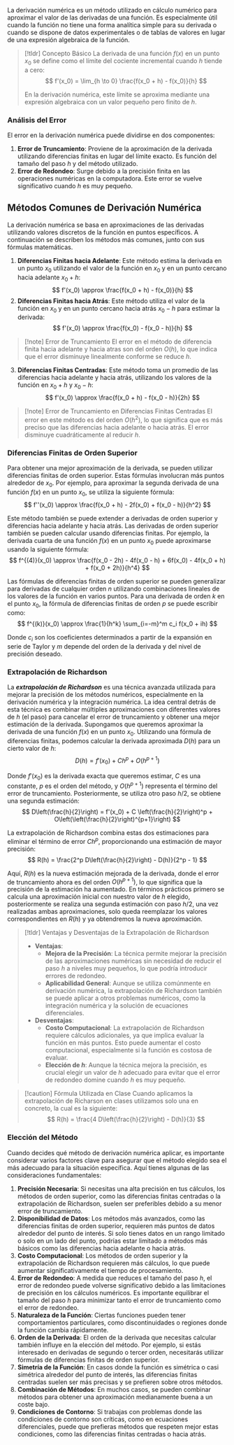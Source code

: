 La derivación numérica es un método utilizado en cálculo numérico para aproximar el valor de las derivadas de una función. Es especialmente útil cuando la función no tiene una forma analítica simple para su derivada o cuando se dispone de datos experimentales o de tablas de valores en lugar de una expresión algebraica de la función.
>[!tldr] Concepto Básico
>La derivada de una función $f(x)$ en un punto $x_0$ se define como el límite del cociente incremental cuando $h$ tiende a cero:
>$$
>f'(x_0) = \lim_{h \to 0} \frac{f(x_0 + h) - f(x_0)}{h}
>$$
>
>En la derivación numérica, este límite se aproxima mediante una expresión algebraica con un valor pequeño pero finito de $h$.
### Análisis del Error
El error en la derivación numérica puede dividirse en dos componentes:
1. **Error de Truncamiento**: Proviene de la aproximación de la derivada utilizando diferencias finitas en lugar del límite exacto. Es función del tamaño del paso $h$ y del método utilizado.
2. **Error de Redondeo**: Surge debido a la precisión finita en las operaciones numéricas en la computadora. Este error se vuelve significativo cuando $h$ es muy pequeño.

## Métodos Comunes de Derivación Numérica
La derivación numérica se basa en aproximaciones de las derivadas utilizando valores discretos de la función en puntos específicos. A continuación se describen los métodos más comunes, junto con sus fórmulas matemáticas.
1. **Diferencias Finitas hacia Adelante**: Este método estima la derivada en un punto $x_0$ utilizando el valor de la función en $x_0$ y en un punto cercano hacia adelante $x_0 + h$:
$$
f'(x_0) \approx \frac{f(x_0 + h) - f(x_0)}{h}
$$
2. **Diferencias Finitas hacia Atrás**: Este método utiliza el valor de la función en $x_0$ y en un punto cercano hacia atrás $x_0 - h$ para estimar la derivada:
$$
f'(x_0) \approx \frac{f(x_0) - f(x_0 - h)}{h}
$$

>[!note] Error de Truncamiento
>El error en el método de diferencia finita hacia adelante y hacia atras son del orden $O(h)$, lo que indica que el error disminuye linealmente conforme se reduce $h$.

3. **Diferencias Finitas Centradas**: Este método toma un promedio de las diferencias hacia adelante y hacia atrás, utilizando los valores de la función en $x_0 + h$ y $x_0 - h$:
$$
f'(x_0) \approx \frac{f(x_0 + h) - f(x_0 - h)}{2h}
$$

>[!note] Error de Truncamiento en Diferencias Finitas Centradas
>El error en este método es del orden $O(h^2)$, lo que significa que es más preciso que las diferencias hacia adelante o hacia atrás. El error disminuye cuadráticamente al reducir $h$.
### Diferencias Finitas de Orden Superior
Para obtener una mejor aproximación de la derivada, se pueden utilizar diferencias finitas de orden superior. Estas fórmulas involucran más puntos alrededor de $x_0$. Por ejemplo, para aproximar la segunda derivada de una función $f(x)$ en un punto $x_0$, se utiliza la siguiente fórmula:
$$
f''(x_0) \approx \frac{f(x_0 + h) - 2f(x_0) + f(x_0 - h)}{h^2}
$$

Este método también se puede extender a derivadas de orden superior y diferencias hacia adelante y hacia atrás.
Las derivadas de orden superior también se pueden calcular usando diferencias finitas. Por ejemplo, la derivada cuarta de una función $f(x)$ en un punto $x_0$ puede aproximarse usando la siguiente fórmula:
$$
f^{(4)}(x_0) \approx \frac{f(x_0 - 2h) - 4f(x_0 - h) + 6f(x_0) - 4f(x_0 + h) + f(x_0 + 2h)}{h^4}
$$

Las fórmulas de diferencias finitas de orden superior se pueden generalizar para derivadas de cualquier orden $n$ utilizando combinaciones lineales de los valores de la función en varios puntos. Para una derivada de orden $k$ en el punto $x_0$, la fórmula de diferencias finitas de orden $p$ se puede escribir como:
$$
f^{(k)}(x_0) \approx \frac{1}{h^k} \sum_{i=-m}^m c_i f(x_0 + ih)
$$

Donde $c_i$ son los coeficientes determinados a partir de la expansión en serie de Taylor y $m$ depende del orden de la derivada y del nivel de precisión deseado.
### Extrapolación de Richardson
La ***extrapolación de Richardson*** es una técnica avanzada utilizada para mejorar la precisión de los métodos numéricos, especialmente en la derivación numérica y la integración numérica. La idea central detrás de esta técnica es combinar múltiples aproximaciones con diferentes valores de $h$ (el paso) para cancelar el error de truncamiento y obtener una mejor estimación de la derivada.
Supongamos que queremos aproximar la derivada de una función $f(x)$ en un punto $x_0$. Utilizando una fórmula de diferencias finitas, podemos calcular la derivada aproximada $D(h)$ para un cierto valor de $h$:
$$
D(h) = f'(x_0) + C h^p + O(h^{p+1})
$$

Donde $f'(x_0)$ es la derivada exacta que queremos estimar, $C$ es una constante, $p$ es el orden del método, y $O(h^{p+1})$ representa el término del error de truncamiento. Posteriormente, se utiliza otro paso $h/2$, se obtiene una segunda estimación:
$$
D\left(\frac{h}{2}\right) = f'(x_0) + C \left(\frac{h}{2}\right)^p + O\left(\left(\frac{h}{2}\right)^{p+1}\right)
$$

La extrapolación de Richardson combina estas dos estimaciones para eliminar el término de error $C h^p$, proporcionando una estimación de mayor precisión:
$$
R(h) = \frac{2^p D\left(\frac{h}{2}\right) - D(h)}{2^p - 1}
$$

Aquí, $R(h)$ es la nueva estimación mejorada de la derivada, donde el error de truncamiento ahora es del orden $O(h^{p+1})$, lo que significa que la precisión de la estimación ha aumentado.
En términos prácticos primero se calcula una aproximación inicial con nuestro valor de $h$ elegido, posteriormente se realiza una segunda estimación con paso $h/2$, una vez realizadas ambas aproximaciones, solo queda reemplazar los valores correspondientes en $R(h)$ y ya obtendremos la nueva aproximación.
>[!tldr] Ventajas y Desventajas de la Extrapolación de Richardson
>- **Ventajas**:
>	- **Mejora de la Precisión**: La técnica permite mejorar la precisión de las aproximaciones numéricas sin necesidad de reducir el paso $h$ a niveles muy pequeños, lo que podría introducir errores de redondeo.
>	- **Aplicabilidad General**: Aunque se utiliza comúnmente en derivación numérica, la extrapolación de Richardson también se puede aplicar a otros problemas numéricos, como la integración numérica y la solución de ecuaciones diferenciales.
>- **Desventajas**:
>	- **Costo Computacional**: La extrapolación de Richardson requiere cálculos adicionales, ya que implica evaluar la función en más puntos. Esto puede aumentar el costo computacional, especialmente si la función es costosa de evaluar.
>	- **Elección de $h$**: Aunque la técnica mejora la precisión, es crucial elegir un valor de $h$ adecuado para evitar que el error de redondeo domine cuando $h$ es muy pequeño.

>[!caution] Fórmula Utilizada en Clase
>Cuando aplicamos la extrapolación de Richarson en clases utilizamos solo una en concreto, la cual es la siguiente:
>$$
>R(h) = \frac{4 D\left(\frac{h}{2}\right) - D(h)}{3}
>$$
### Elección del Método
Cuando decides qué método de derivación numérica aplicar, es importante considerar varios factores clave para asegurar que el método elegido sea el más adecuado para la situación específica. Aquí tienes algunas de las consideraciones fundamentales:
1. **Precisión Necesaria**: Si necesitas una alta precisión en tus cálculos, los métodos de orden superior, como las diferencias finitas centradas o la extrapolación de Richardson, suelen ser preferibles debido a su menor error de truncamiento.
2. **Disponibilidad de Datos**: Los métodos más avanzados, como las diferencias finitas de orden superior, requieren más puntos de datos alrededor del punto de interés. Si solo tienes datos en un rango limitado o solo en un lado del punto, podrías estar limitado a métodos más básicos como las diferencias hacia adelante o hacia atrás.
3. **Costo Computacional**: Los métodos de orden superior y la extrapolación de Richardson requieren más cálculos, lo que puede aumentar significativamente el tiempo de procesamiento.
4. **Error de Redondeo**: A medida que reduces el tamaño del paso $h$, el error de redondeo puede volverse significativo debido a las limitaciones de precisión en los cálculos numéricos. Es importante equilibrar el tamaño del paso $h$ para minimizar tanto el error de truncamiento como el error de redondeo.
5. **Naturaleza de la Función**: Ciertas funciones pueden tener comportamientos particulares, como discontinuidades o regiones donde la función cambia rápidamente.
6. **Orden de la Derivada**: El orden de la derivada que necesitas calcular también influye en la elección del método. Por ejemplo, si estás interesado en derivadas de segundo o tercer orden, necesitarás utilizar fórmulas de diferencias finitas de orden superior.
7. **Simetría de la Función**: En casos donde la función es simétrica o casi simétrica alrededor del punto de interés, las diferencias finitas centradas suelen ser más precisas y se prefieren sobre otros métodos.
8. **Combinación de Métodos**: En muchos casos, se pueden combinar métodos para obtener una aproximación medianamente buena a un coste bajo.
9. **Condiciones de Contorno**: Si trabajas con problemas donde las condiciones de contorno son críticas, como en ecuaciones diferenciales, puede que prefieras métodos que respeten mejor estas condiciones, como las diferencias finitas centradas o hacia atrás.

